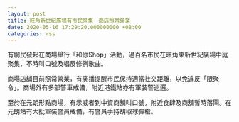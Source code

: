 ```yaml
---
layout: post
title: 旺角新世紀廣場有市民聚集　商店照常營業
date: 2020-05-16 17:29:20.000000000 +08:00
categories: rss
---
```


有網民發起在商場舉行「和你Shop」活動，過百名市民在旺角東新世紀廣場中庭聚集，不時叫口號及唱反修例歌曲。

商場店舖目前照常營業，有廣播提醒市民保持適當社交距離，以免違反「限聚令」。商場外有多部警車戒備，附近港鐵站亦有軍裝警巡邏。

至於在元朗形點商場，有示威者到中資商舖叫口號，附近食肆及商舖暫時落閘。在元朗站有大批軍裝警員戒備，有警員手持胡椒球彈槍。
